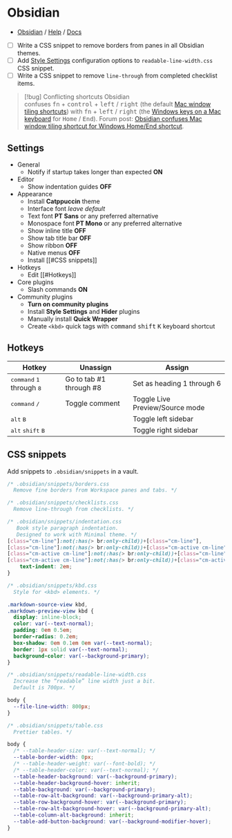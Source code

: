 # Obsidian

- [Obsidian](https://obsidian.md) / [Help](https://help.obsidian.md/Home) / [Docs](https://docs.obsidian.md/Home)

- [ ] Write a CSS snippet to remove borders from panes in all Obsidian themes.
- [ ] Add [Style Settings](https://github.com/mgmeyers/obsidian-style-settings) configuration options to `readable-line-width.css` CSS snippet.
- [ ] Write a CSS snippet to remove `line-through` from completed checklist items.

> [!bug] Conflicting shortcuts
> Obsidian confuses <kbd>fn</kbd> + <kbd>control</kbd> + <kbd>left</kbd> / <kbd>right</kbd> (the default [Mac window tiling shortcuts](https://support.apple.com/en-au/guide/mac-help/mchl9674d0b0/mac)) with <kbd>fn</kbd> + <kbd>left</kbd> / <kbd>right</kbd> (the [Windows keys on a Mac keyboard](https://support.apple.com/en-au/guide/mac-help/cpmh0152/mac) for <kbd>Home</kbd> / <kbd>End</kbd>). Forum post: [Obsidian confuses Mac window tiling shortcut for Windows Home/End shortcut](https://forum.obsidian.md/t/obsidian-confuses-mac-window-tiling-shortcut-for-windows-home-end-shortcut/91551).

## Settings

- General
	- Notify if startup takes longer than expected **ON**
- Editor
	- Show indentation guides **OFF**
- Appearance
	- Install **Catppuccin** theme
	- Interface font *leave default*
	- Text font **PT Sans** or any preferred alternative
	- Monospace font **PT Mono** or any preferred alternative
	- Show inline title **OFF**
	- Show tab title bar **OFF**
	- Show ribbon **OFF**
	- Native menus **OFF**
	- Install [[#CSS snippets]]
- Hotkeys
	- Edit [[#Hotkeys]]
- Core plugins
	- Slash commands **ON**
- Community plugins
	- **Turn on community plugins**
	- Install **Style Settings** and **Hider** plugins
	- Manually install **Quick Wrapper**
	- Create `<kbd>` quick tags with <kbd>command</kbd> <kbd>shift</kbd> <kbd>K</kbd> keyboard shortcut

## Hotkeys

| Hotkey                                               | Unassign                | Assign                          |
| ---------------------------------------------------- | ----------------------- | ------------------------------- |
| <kbd>command</kbd> <kbd>1</kbd> through <kbd>8</kbd> | Go to tab #1 through #8 | Set as heading 1 through 6      |
| <kbd>command</kbd> <kbd>/</kbd>                      | Toggle comment          | Toggle Live Preview/Source mode |
| <kbd>alt</kbd> <kbd>B</kbd>                          |                         | Toggle left sidebar             |
| <kbd>alt</kbd> <kbd>shift</kbd> <kbd>B</kbd>         |                         | Toggle right sidebar            |

## CSS snippets

Add snippets to `.obsidian/snippets` in a vault.

```css
/* .obsidian/snippets/borders.css
  Remove fine borders from Workspace panes and tabs. */
```

```css
/* .obsidian/snippets/checklists.css
  Remove line-through from checklists. */
```

```css
/* .obsidian/snippets/indentation.css
   Book style paragraph indentation.
   Designed to work with Minimal theme. */
[class="cm-line"]:not(:has(> br:only-child))+[class="cm-line"],
[class="cm-line"]:not(:has(> br:only-child))+[class="cm-active cm-line"],
[class="cm-active cm-line"]:not(:has(> br:only-child))+[class="cm-line"],
[class="cm-active cm-line"]:not(:has(> br:only-child))+[class="cm-active cm-line"] {
    text-indent: 2em;
}
```

```css
/* .obsidian/snippets/kbd.css
  Style for <kbd> elements. */

.markdown-source-view kbd,
.markdown-preview-view kbd {
  display: inline-block;
  color: var(--text-normal);
  padding: 0em 0.5em;
  border-radius: 0.2em;
  box-shadow: 0em 0.1em 0em var(--text-normal);
  border: 1px solid var(--text-normal);
  background-color: var(--background-primary);
}
```

```css
/* .obsidian/snippets/readable-line-width.css
  Increase the “readable” line width just a bit.
  Default is 700px. */

body {
  --file-line-width: 800px;
}
```

```css
/* .obsidian/snippets/table.css
  Prettier tables. */

body {
  /* --table-header-size: var(--text-normal); */
  --table-border-width: 0px;
  /* --table-header-weight: var(--font-bold); */
  /* --table-header-color: var(--text-normal); */
  --table-header-background: var(--background-primary);
  --table-header-background-hover: inherit;
  --table-background: var(--background-primary);
  --table-row-alt-background: var(--background-primary-alt);
  --table-row-background-hover: var(--background-primary);
  --table-row-alt-background-hover: var(--background-primary-alt);
  --table-column-alt-background: inherit;
  --table-add-button-background: var(--background-modifier-hover);
}
```
